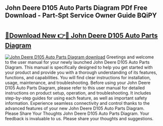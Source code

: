 ## John Deere D105 Auto Parts Diagram PDf Free Download - Part-Spt Service Owner Guide BQiPY

# <h2><a href="http://dfjc9m.blite.top/?on=John+Deere+D105+Auto+Parts+Diagram">🔗Download New 👉🔴 John Deere D105 Auto Parts Diagram</a></h2>

[![John Deere D105 Auto Parts Diagram download](https://i.imgur.com/lujVjoI.png)](http://dfjc9m.blite.top/?on=John+Deere+D105+Auto+Parts+Diagram)
Greetings and welcome to the user manual for your newly launched John Deere D105 Auto Parts Diagram. This manual is specifically designed to help you get started with your product and provide you with a thorough understanding of its features, functions, and capabilities. You will find clear instructions for installation, usage, maintenance, and troubleshooting. Before using your John Deere D105 Auto Parts Diagram, please refer to this user manual for detailed instructions on product setup, operation, and troubleshooting. It includes step-by-step guides for using each feature, as well as important safety information. Experience seamless connectivity and control thanks to the advanced features of your new John Deere D105 Auto Parts Diagram. Please Share Your Thoughts John Deere D105 Auto Parts Diagram. Your feedback is invaluable to us. Please share your thoughts and suggestions.

